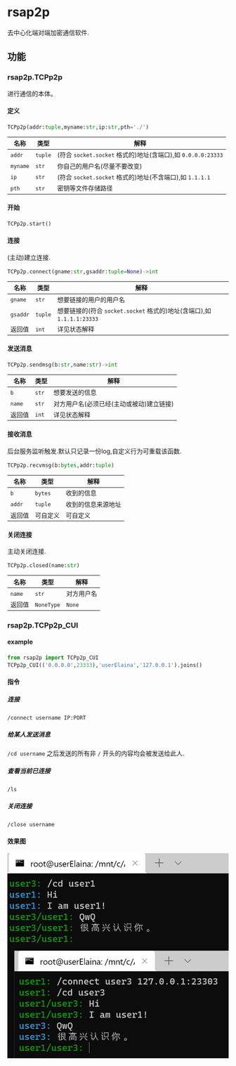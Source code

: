 # rsap2p

去中心化端对端加密通信软件.

## 功能

### rsap2p.TCPp2p
进行通信的本体。

#### 定义

```py
TCPp2p(addr:tuple,myname:str,ip:str,pth='./')
```

|名称|类型|解释|
|-|-|-|
|`addr`     |`tuple`|(符合 `socket.socket` 格式的)地址(含端口),如 `0.0.0.0:23333`|
|`myname`   |`str`  |你自己的用户名(尽量不要改变)|
|`ip`       |`str`  |(符合 `socket.socket` 格式的)地址(不含端口),如 `1.1.1.1`|
|`pth`      |`str`  |密钥等文件存储路径|

#### 开始

```py
TCPp2p.start()
```

#### 连接

(主动)建立连接.

```py
TCPp2p.connect(gname:str,gsaddr:tuple=None)->int
```

|名称|类型|解释|
|-|-|-|
|`gname`    |`str`  |想要链接的用户的用户名|
|`gsaddr`   |`tuple`|想要链接的(符合 `socket.socket` 格式的)地址(含端口),如 `1.1.1.1:23333`|
|返回值     |`int`  |详见状态解释|

#### 发送消息

```py
TCPp2p.sendmsg(b:str,name:str)->int
```

|名称|类型|解释|
|-|-|-|
|`b`        |`str`  |想要发送的信息|
|`name`     |`str`  |对方用户名(必须已经(主动或被动)建立链接)|
|返回值     |`int`  |详见状态解释|

#### 接收消息

后台服务监听触发.默认只记录一份log,自定义行为可重载该函数.

```py
TCPp2p.recvmsg(b:bytes,addr:tuple)
```

|名称|类型|解释|
|-|-|-|
|`b`        |`bytes`|收到的信息|
|`addr`     |`tuple`|收到的信息来源地址|
|返回值     |可自定义|可自定义|

#### 关闭连接

主动关闭连接.

```py
TCPp2p.closed(name:str)
```

|名称|类型|解释|
|-|-|-|
|`name`     |`str`      |对方用户名|
|返回值     |`NoneType` |`None`|

### rsap2p.TCPp2p_CUI

#### example
```py
from rsap2p import TCPp2p_CUI
TCPp2p_CUI(('0.0.0.0',23333),'userElaina','127.0.0.1').joins()
```

#### 指令

##### 连接
`/connect username IP:PORT`

##### 给某人发送消息
`/cd username`
之后发送的所有非 `/` 开头的内容均会被发送给此人.

##### 查看当前已连接
`/ls`

##### 关闭连接
`/close username`

#### 效果图
![img](log/cui.png)
